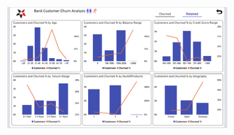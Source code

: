 ![images](https://github.com/Shaikh-areeb/Customer_Churn_Dashboard-PowerBI/blob/main/Dashboard%20Images/Screenshot%202025-01-24%20023749.png)
